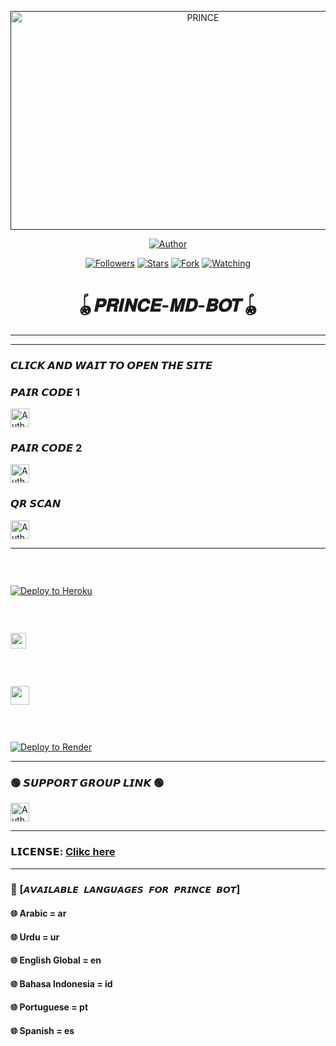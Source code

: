  <p align="center">  
  <a href="">
    <img alt="PRINCE" width="600" height="350" src="https://i.imgur.com/iI086tX.jpeg">
  </a>
</p>



<p align="center">
<a href="https://github.com/PRINCE-GDS/PRINXE-MD"><img title="Author" src="https://img.shields.io/badge/𝑷𝑹𝑰𝑵𝑪𝑬 𝑴𝑫 𝑩𝑶𝑻-black?style=for-the-badge&logo=github"></a>
<p/>

<p align="center">
<a href="https://github.com/PRINCE-GDS?tab=followers"><img title="Followers" src="https://img.shields.io/github/followers/PRINCE-GDS?label=Followers&style=social"></a>
<a href="https://github.com/PRINCE-GDS/PRINXE-MD/stargazers/"><img title="Stars" src="https://img.shields.io/github/stars/PRINCE-GDS/PRINCE-MD-BOT?&style=social"></a>
<a href="https://github.com/PRINCE-GDS/PRINXE-MD/network/members"><img title="Fork" src="https://img.shields.io/github/forks/PRINCE-GDS/PRINXE-MD?style=social"></a>
<a href="https://github.com/PRINCE-GDS/PRINXE-MD/watchers"><img title="Watching" src="https://img.shields.io/github/watchers/PRINCE-GDS/PRINXE-MD?label=Watching&style=social"></a>
</p>


 <h1 align="center">🪀𝑷𝑹𝑰𝑵𝑪𝑬-𝑴𝑫-𝑩𝑶𝑻🪀</h1>

****



***


### 𝘾𝙇𝙄𝘾𝙆 𝘼𝙉𝘿 𝙒𝘼𝙄𝙏 𝙏𝙊 𝙊𝙋𝙀𝙉 𝙏𝙃𝙀 𝙎𝙄𝙏𝙀



### 𝙋𝘼𝙄𝙍 𝘾𝙊𝘿𝙀 1
<p align="left">
<a href="https://gds-md-pair.onrender.com/"><img height= "30" title="Author" src="https://img.shields.io/badge/SESSION ID-green?style=for-the-badge&logo=render"></a>
<p/>


### 𝙋𝘼𝙄𝙍 𝘾𝙊𝘿𝙀 2
<p align="left">
<a href="https://princebotzsession.onrender.com"><img height= "30" title="Author" src="https://img.shields.io/badge/SESSION ID-skyblue?style=for-the-badge&logo=render"></a>
<p/>
  

### 𝙌𝙍 𝙎𝘾𝘼𝙉
<p align="left">
<a href="https://princebotqr.onrender.com/"><img height= "30" title="Author" src="https://img.shields.io/badge/SESSION ID-red?style=for-the-badge&logo=render"></a>
<p/>

****
 ### <br>
 <div align="left">
  <a href="https://heroku.com/deploy?template=https://github.com/PRINCE-GDS/Bypass">
    <img src="https://www.herokucdn.com/deploy/button.svg" alt="Deploy to Heroku">
  </a>
</div>
 
 
 ### <br>
<p align="left"><a href="https://repl.it/github/PRINCE-GDS/PRINXE-MD"> <img src="https://img.shields.io/badge/Deploy%20To%20Replit-gray?style=for-the-badge&logo=replit" height="25"/></a></p>


   ### <br>
  <p align="left"><a href="https://app.koyeb.com/apps/deploy?type=git&repository=github.com%2FPRINCE-GDS%2FPRINXE-MD&branch=main&nameprincegds&builder=dockerfile&env[DATABASE_URL]=&env[SESSION_ID]=your+sessionid+here&env[MODE]=public&env=[autoRead]=false&env[statusview]=false&env[REMOVEBG_KEY]=your+rmbg+key&env[antidelete]=false"> <img src="https://www.koyeb.com/static/images/deploy/button.svg" height="30"/></a></p>

 ### <br>
[![Deploy to Render](https://render.com/images/deploy-to-render-button.svg)](https://dashboard.render.com/blueprint/new?repo=https%3A%2F%2Fgithub.com%2FPRINCE-GDS%2FPRINXE-MD) 

***

### 🟢 𝙎𝙐𝙋𝙋𝙊𝙍𝙏 𝙂𝙍𝙊𝙐𝙋 𝙇𝙄𝙉𝙆 🟢
   <p align="left">
      <a href="https://chat.whatsapp.com/Jo5bmHMAlZpEIp75mKbwxP"><img height= "30" length= "10" title="Author" src="https://img.shields.io/badge/Support Group-25D366?style=for-the-badge&logo=whatsApp&logoColor=white"></a>
     <p/>
       
***

### 𝗟𝗜𝗖𝗘𝗡𝗦𝗘: [Clikc here](https://github.com/PRINCE-GDS/PRINXE-MD/blob/main/LICENSE)
 
  
----
### 💠 [`𝘼𝙑𝘼𝙄𝙇𝘼𝘽𝙇𝙀 𝙇𝘼𝙉𝙂𝙐𝘼𝙂𝙀𝙎 𝙁𝙊𝙍 𝙋𝙍𝙄𝙉𝘾𝙀 𝘽𝙊𝙏`]
#### 🌐 Arabic = ar 
#### 🌐 Urdu = ur
#### 🌐 English Global = en
#### 🌐 Bahasa Indonesia = id
#### 🌐 Portuguese = pt
#### 🌐 Spanish = es














